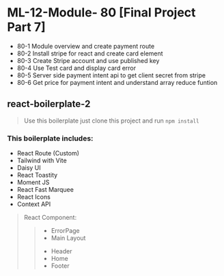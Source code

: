 # ML-12-Module- 80 [Final Project Part 7]

* 80-1 Module overview and create payment route
* 80-2 Install stripe for react and create card element
* 80-3 Create Stripe account and use published key
* 80-4 Use Test card and display card error
* 80-5 Server side payment intent api to get client secret from stripe
* 80-6 Get price for payment intent and understand array reduce funtion


## react-boilerplate-2

> Use this boilerplate just clone this project and run `npm install`

### This boilerplate includes:

* React Route (Custom)
* Tailwind with Vite
* Daisy UI
* React Toastity
* Moment JS
* React Fast Marquee
* React Icons
* Context API

> React Component:
>> - ErrorPage
>> - Main Layout
>> + Header
>> + Home
>> + Footer
